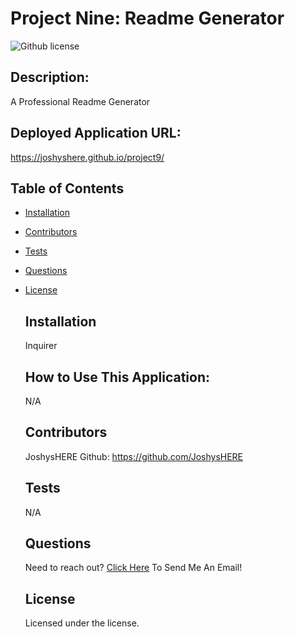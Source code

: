 # Project Nine: Readme Generator
  ![Github license](https://img.shields.io/badge/license--blue.svg)
## Description:
  A Professional Readme Generator
## Deployed Application URL:
  https://joshyshere.github.io/project9/
## Table of Contents
* [Installation](#installation)
* [Contributors](#contributors)
* [Tests](#tests)
* [Questions](#questions)
* [License](#license)

  ## Installation
  Inquirer
  ## How to Use This Application:
  N/A
  ## Contributors
  JoshysHERE Github: https://github.com/JoshysHERE
  ## Tests
  N/A
  ## Questions
  Need to reach out? [Click Here](mailto:JoshysHERE@gmail.com?subject=JoshysHERE'sReadme) To Send Me An Email!
  ## License

   Licensed under the  license.

